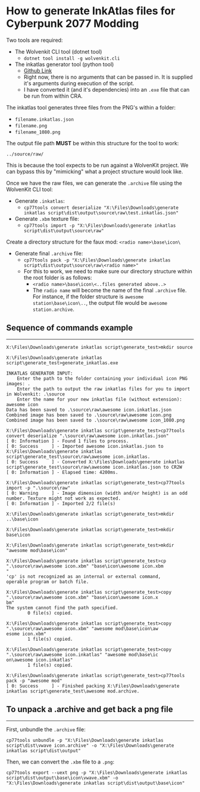 # How to generate InkAtlas files for Cyberpunk 2077 Modding
Two tools are required:
- The Wolvenkit CLI tool (dotnet tool)
  - `dotnet tool install -g wolvenkit.cli`
- The inkatlas generator tool (python tool)
  - [Github Link](https://github.com/DoctorPresto/Cyberpunk-Helper-Scripts/blob/main/generate_inkatlas.py)
  - Right now, there is no arguments that can be passed in. It is supplied it's arguments during execution of the script.
  - I have converted it (and it's dependencies) into an `.exe` file that can be run from within CRA.

The inkatlas tool generates three files from the PNG's within a folder:
- `filename.inkatlas.json`
- `filename.png`
- `filename_1080.png`

The output file path **MUST** be within this structure for the tool to work:

`../source/raw/`

This is because the tool expects to be run against a WolvenKit project. We can bypass this by "mimicking" what a project structure would look like.

Once we have the raw files, we can generate the `.archive` file using the WolvenKit CLI tool:

- Generate `.inkatlas`:
  - `cp77tools convert deserialize "X:\Files\Downloads\generate inkatlas script\dist\output\source\raw\test.inkatlas.json"`
- Generate `.xbm` texture file:
  - `cp77tools import -p "X:\Files\Downloads\generate inkatlas script\dist\output\source\raw"`

Create a directory structure for the faux mod: `<radio name>\base\icon\`

- Generate final `.archive` file:
  - `cp77tools pack -p "X:\Files\Downloads\generate inkatlas script\dist\output\source\raw\<radio name>"`
  - For this to work, we need to make sure our directory structure within the root folder is as follows:
    - `<radio name>\base\icon\<..files generated above..>`
    - The `radio name` will become the name of the final `.archive` file. For instance, if the folder structure is `awesome station\base\icon\..`, the output file would be `awesome station.archive`.

## Sequence of commands example
-------------------------------
```batch
X:\Files\Downloads\generate inkatlas script\generate_test>mkdir source

X:\Files\Downloads\generate inkatlas script\generate_test>generate_inkatlas.exe

INKATLAS GENERATOR INPUT:
    Enter the path to the folder containing your individual icon PNG images: .
    Enter the path to output the raw inkatlas files for you to import in Wolvenkit: .\source
    Enter the name for your new inkatlas file (without extension): awesome icon
Data has been saved to .\source\raw\awesome icon.inkatlas.json
Combined image has been saved to .\source\raw\awesome icon.png
Combined image has been saved to .\source\raw\awesome icon_1080.png

X:\Files\Downloads\generate inkatlas script\generate_test>cp77tools convert deserialize ".\source\raw\awesome icon.inkatlas.json"
[ 0: Information ] - Found 1 files to process.
[ 0: Success     ] - Imported awesome icon.inkatlas.json to X:\Files\Downloads\generate inkatlas script\generate_test\source\raw\awesome icon.inkatlas.
[ 0: Success     ] - Converted X:\Files\Downloads\generate inkatlas script\generate_test\source\raw\awesome icon.inkatlas.json to CR2W
[ 0: Information ] - Elapsed time: 4200ms.

X:\Files\Downloads\generate inkatlas script\generate_test>cp77tools import -p ".\source\raw"
[ 0: Warning     ] - Image dimension (width and/or height) is an odd number. Texture might not work as expected.
[ 0: Information ] - Imported 2/2 file(s)

X:\Files\Downloads\generate inkatlas script\generate_test>mkdir ..\base\icon

X:\Files\Downloads\generate inkatlas script\generate_test>mkdir base\icon

X:\Files\Downloads\generate inkatlas script\generate_test>mkdir "awesome mod\base\icon"

X:\Files\Downloads\generate inkatlas script\generate_test>cp ".\source\raw\awesome icon.xbm" "base\icon\awesome icon.xbm
"
'cp' is not recognized as an internal or external command,
operable program or batch file.

X:\Files\Downloads\generate inkatlas script\generate_test>copy ".\source\raw\awesome icon.xbm" "base\icon\awesome icon.x
bm"
The system cannot find the path specified.
        0 file(s) copied.

X:\Files\Downloads\generate inkatlas script\generate_test>copy ".\source\raw\awesome icon.xbm" "awesome mod\base\icon\aw
esome icon.xbm"
        1 file(s) copied.

X:\Files\Downloads\generate inkatlas script\generate_test>copy ".\source\raw\awesome icon.inkatlas" "awesome mod\base\ic
on\awesome icon.inkatlas"
        1 file(s) copied.

X:\Files\Downloads\generate inkatlas script\generate_test>cp77tools pack -p "awesome mod"
[ 0: Success     ] - Finished packing X:\Files\Downloads\generate inkatlas script\generate_test\awesome mod.archive.
```

## To unpack a .archive and get back a png file
-----------------------------------------------
First, unbundle the `.archive` file:

`cp77tools unbundle -p "X:\Files\Downloads\generate inkatlas script\dist\vwave icon.archive" -o "X:\Files\Downloads\generate inkatlas script\dist\output"`

Then, we can convert the `.xbm` file to a `.png`:

`cp77tools export --uext png -p "X:\Files\Downloads\generate inkatlas script\dist\output\base\icon\vwave.xbm" -o "X:\Files\Downloads\generate inkatlas script\dist\output\base\icon"`